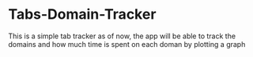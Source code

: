 # Tabs-Domain-Tracker
This is a simple tab tracker as of now, the app will be able to track the domains and how much time is 
spent on each doman by plotting a graph
